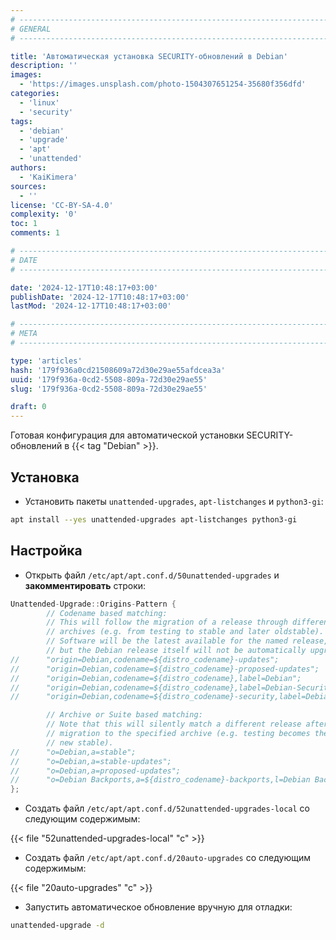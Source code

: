```yaml
---
# -------------------------------------------------------------------------------------------------------------------- #
# GENERAL
# -------------------------------------------------------------------------------------------------------------------- #

title: 'Автоматическая установка SECURITY-обновлений в Debian'
description: ''
images:
  - 'https://images.unsplash.com/photo-1504307651254-35680f356dfd'
categories:
  - 'linux'
  - 'security'
tags:
  - 'debian'
  - 'upgrade'
  - 'apt'
  - 'unattended'
authors:
  - 'KaiKimera'
sources:
  - ''
license: 'CC-BY-SA-4.0'
complexity: '0'
toc: 1
comments: 1

# -------------------------------------------------------------------------------------------------------------------- #
# DATE
# -------------------------------------------------------------------------------------------------------------------- #

date: '2024-12-17T10:48:17+03:00'
publishDate: '2024-12-17T10:48:17+03:00'
lastMod: '2024-12-17T10:48:17+03:00'

# -------------------------------------------------------------------------------------------------------------------- #
# META
# -------------------------------------------------------------------------------------------------------------------- #

type: 'articles'
hash: '179f936a0cd21508609a72d30e29ae55afdcea3a'
uuid: '179f936a-0cd2-5508-809a-72d30e29ae55'
slug: '179f936a-0cd2-5508-809a-72d30e29ae55'

draft: 0
---
```


Готовая конфигурация для автоматической установки SECURITY-обновлений в {{< tag "Debian" >}}.

<!--more-->

## Установка

- Установить пакеты `unattended-upgrades`, `apt-listchanges` и `python3-gi`:

```bash
apt install --yes unattended-upgrades apt-listchanges python3-gi
```

## Настройка

- Открыть файл `/etc/apt/apt.conf.d/50unattended-upgrades` и **закомментировать** строки:

```c {hl_lines=["9-11"],file="50unattended-upgrades"}
Unattended-Upgrade::Origins-Pattern {
        // Codename based matching:
        // This will follow the migration of a release through different
        // archives (e.g. from testing to stable and later oldstable).
        // Software will be the latest available for the named release,
        // but the Debian release itself will not be automatically upgraded.
//      "origin=Debian,codename=${distro_codename}-updates";
//      "origin=Debian,codename=${distro_codename}-proposed-updates";
//      "origin=Debian,codename=${distro_codename},label=Debian";
//      "origin=Debian,codename=${distro_codename},label=Debian-Security";
//      "origin=Debian,codename=${distro_codename}-security,label=Debian-Security";

        // Archive or Suite based matching:
        // Note that this will silently match a different release after
        // migration to the specified archive (e.g. testing becomes the
        // new stable).
//      "o=Debian,a=stable";
//      "o=Debian,a=stable-updates";
//      "o=Debian,a=proposed-updates";
//      "o=Debian Backports,a=${distro_codename}-backports,l=Debian Backports";
};
```

- Создать файл `/etc/apt/apt.conf.d/52unattended-upgrades-local` со следующим содержимым:

{{< file "52unattended-upgrades-local" "c" >}}

- Создать файл `/etc/apt/apt.conf.d/20auto-upgrades` со следующим содержимым:

{{< file "20auto-upgrades" "c" >}}

- Запустить автоматическое обновление вручную для отладки:

```bash
unattended-upgrade -d
```
